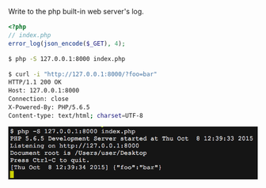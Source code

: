 Write to the php built-in web server's log.

```php
<?php
// index.php
error_log(json_encode($_GET), 4);
```

```sh
$ php -S 127.0.0.1:8000 index.php
```

```sh
$ curl -i "http://127.0.0.1:8000/?foo=bar"
HTTP/1.1 200 OK
Host: 127.0.0.1:8000
Connection: close
X-Powered-By: PHP/5.6.5
Content-type: text/html; charset=UTF-8
```

<img alt="" src="/img/uploads/2015-10/php-built-in-webserver-error-log.png" />